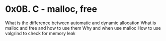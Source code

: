 # 0x0B. C - malloc, free

What is the difference between automatic and dynamic allocation
What is malloc and free and how to use them
Why and when use malloc
How to use valgrind to check for memory leak

